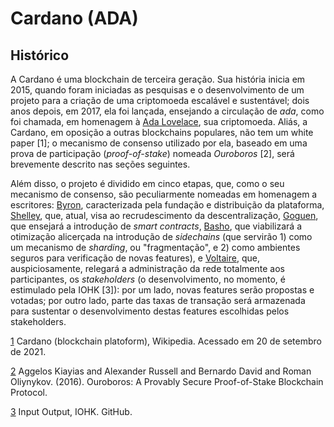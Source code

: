 # Cardano (ADA)  

## Histórico 

A Cardano é uma blockchain de terceira geração. Sua história inicia em 2015, quando foram iniciadas as pesquisas e o desenvolvimento de um projeto para a criação de uma criptomoeda escalável e sustentável; dois anos depois, em 2017, ela foi lançada, ensejando a circulação de *ada*, como foi chamada, em homenagem à [Ada Lovelace](https://pt.wikipedia.org/wiki/Ada_Lovelace), sua criptomoeda. Aliás, a Cardano, em oposição a outras blockchains populares, não tem um white paper [1]; o mecanismo de consenso utilizado por ela, baseado em uma prova de participação (*proof-of-stake*) nomeada *Ouroboros* [2], será brevemente descrito nas seções seguintes. 

Além disso, o projeto é dividido em cinco etapas, que, como o seu mecanismo de consenso, são peculiarmente nomeadas em homenagem a escritores: [Byron](https://pt.wikipedia.org/wiki/Lord_Byron), caracterizada pela fundação e distribuição da plataforma, [Shelley](https://pt.wikipedia.org/wiki/Mary_Shelley), que, atual, visa ao recrudescimento da descentralização, [Goguen](https://en.wikipedia.org/wiki/Joseph_Goguen), que ensejará a introdução de *smart contracts*,  [Basho](https://en.wikipedia.org/wiki/Matsuo_Bash%C5%8D), que viabilizará a otimização alicerçada na introdução de *sidechains* (que servirão 1) como um mecanismo de *sharding*, ou "fragmentação", e 2) como ambientes seguros para verificação de novas features),  e [Voltaire](https://pt.wikipedia.org/wiki/Voltaire), que, auspiciosamente, relegará a administração da rede totalmente aos participantes, os *stakeholders* (o desenvolvimento, no momento, é estimulado pela IOHK [3]): por um lado, novas features serão propostas e votadas; por outro lado, parte das taxas de transação será armazenada para sustentar o desenvolvimento destas features escolhidas pelos stakeholders. 




[1](https://en.wikipedia.org/wiki/Cardano_(blockchain_platform)) Cardano (blockchain platoform), Wikipedia. Acessado em 20 de setembro de 2021. 

[2](https://eprint.iacr.org/2016/889.pdf) Aggelos Kiayias and Alexander Russell and Bernardo David and Roman Oliynykov. (2016). Ouroboros: A Provably Secure Proof-of-Stake Blockchain Protocol.   

[3](https://github.com/input-output-hk) Input Output, IOHK. GitHub. 
